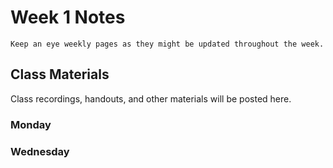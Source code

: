 Week 1 Notes
============================

```{note}
Keep an eye weekly pages as they might be updated throughout the week.
```

## Class Materials

Class recordings, handouts, and other materials will be posted here.

### Monday


### Wednesday

